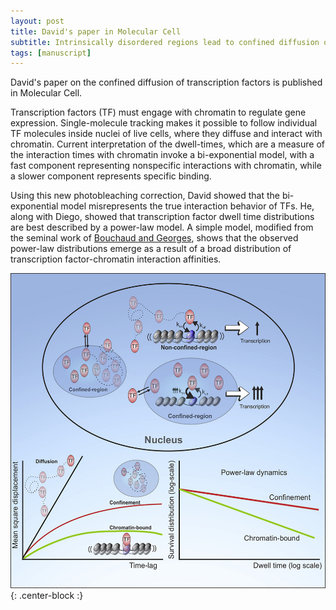 ```yaml
---
layout: post
title: David's paper in Molecular Cell
subtitle: Intrinsically disordered regions lead to confined diffusion of transcription factors
tags: [manuscript]
---
```

David's paper on the confined diffusion of transcription factors is published in Molecular Cell.

Transcription factors (TF) must engage with chromatin to regulate gene expression. Single-molecule tracking makes it possible to follow individual TF molecules inside nuclei of live cells, where they diffuse and interact with chromatin. Current interpretation of the dwell-times, which are a measure of the interaction times with chromatin invoke a bi-exponential model, with a fast component representing nonspecific interactions with chromatin, while a slower component represents specific binding.

Using this new photobleaching correction, David showed that the bi-exponential model misrepresents the true interaction behavior of TFs. He, along with Diego, showed that transcription factor dwell time distributions are best described by a power-law model. A simple model, modified from the seminal work of [Bouchaud and Georges](https://www.sciencedirect.com/science/article/abs/pii/037015739090099N), shows that the observed
power-law distributions emerge as a result of a broad distribution of transcription factor-chromatin interaction affinities.

![IDR-mediated confinement of transcription factors](/img/publications/David_MolCell.jpg){: .center-block :}
